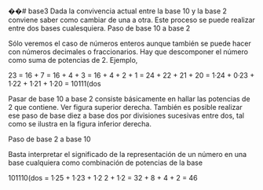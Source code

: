 ��# base3
Dada la convivencia actual entre la base 10 y la base 2 conviene saber como cambiar de una  a otra. Este  proceso se puede realizar entre dos bases cualesquiera.
Paso de base 10 a base 2

Sólo veremos el caso de números enteros aunque también se puede hacer con números decimales o fraccionarios.
Hay que descomponer el número como suma de potencias de 2. Ejemplo,

23 = 16 + 7 = 16 + 4 + 3 = 16 + 4 + 2 + 1 = 24 + 22 + 21 + 20 =
1·24 + 0·23 + 1·22 + 1·21 + 1·20 = 10111(dos

Pasar de base 10 a base 2 consiste básicamente en hallar las potencias de 2 que contiene. Ver figura superior derecha.
También es posible realizar ese paso de base diez a base dos por divisiones sucesivas entre dos, tal como se ilustra en la figura inferior derecha.

Paso de base 2 a base 10

Basta interpretar el significado de la representación de un número en una base cualquiera como combinación de potencias de la base 

101110(dos = 1·25 + 1·23 + 1·2 2 + 1·2 = 32 + 8 + 4 + 2 = 46
